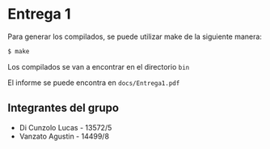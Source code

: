 # Entrega 1

Para generar los compilados, se puede utilizar make de la siguiente manera:

```bash
$ make
```

Los compilados se van a encontrar en el directorio `bin`

El informe se puede encontra en `docs/Entrega1.pdf`

## Integrantes del grupo

- Di Cunzolo Lucas - 13572/5
- Vanzato Agustin - 14499/8